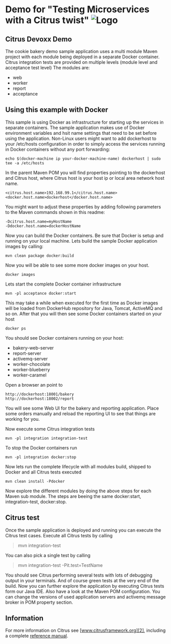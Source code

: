 Demo for "Testing Microservices with a Citrus twist" ![Logo][1]
==============

Citrus Devoxx Demo
---------

The cookie bakery demo sample application uses a multi module Maven project with each module being deployed in a separate
Docker container. Citrus integration tests are provided on multiple levels (module level and acceptance test level)
The modules are:

* web
* worker
* report
* acceptance

Using this example with Docker
---------

This sample is using Docker as infrastructure for starting up the services in separate containers. The sample application
makes use of Docker environment variables and hsit name settings that need to be set before using the application. Non-Linux 
users might want to add dockerhost to your /etc/hosts configuration in order to simply access the
services running in Docker containers without any port forwarding:

```
echo $(docker-machine ip your-docker-machine-name) dockerhost | sudo tee -a /etc/hosts
```

In the parent Maven POM you will find properties pointing to the dockerhost and Citrus host, where Citrus host is your host ip or 
local area network host name.

```
<citrus.host.name>192.168.99.1</citrus.host.name>
<docker.host.name>dockerhost</docker.host.name>
```

You might want to adjust these properties by adding following parameters to the Maven commands shown in this readme:

```
-Dcitrus.host.name=myHostName
-Ddocker.host.name=dockerHostName
```

Now you can build the Docker containers. Be sure that Docker is setup and running on your local machine. Lets build the
sample Docker application images by calling:

```
mvn clean package docker:build
```

Now you will be able to see some more docker images on your host.

```
docker images
```

Lets start the complete Docker container infrastructure

```
mvn -pl acceptance docker:start
```

This may take a while when executed for the first time as Docker images will be loaded from DockerHub repository for Java,
Tomcat, ActiveMQ and so on. After that you will then see some Docker containers started on your host

```
docker ps
```

You should see Docker containers running on your host:

* bakery-web-server
* report-server
* activemq-server
* worker-chocolate
* worker-blueberry
* worker-caramel

Open a browser an point to

```
http://dockerhost:18001/bakery
http://dockerhost:18002/report
```

You will see some Web UI for the bakery and reporting application. Place some orders manually and reload the reporting UI
to see that things are working for you.

Now execute some Citrus integration tests

```
mvn -pl integration integration-test
```

To stop the Docker containers run

```
mvn -pl integration docker:stop
```

Now lets run the complete lifecycle with all modules build, shipped to Docker and all Citrus tests executed

```
mvn clean install -Pdocker
```

Now explore the different modules by doing the above steps for each Maven sub module. The steps are beeing the same
docker:start, integration-test, docker:stop.

Citrus test
---------

Once the sample application is deployed and running you can execute the Citrus test cases. Execute all Citrus tests by calling

> mvn integration-test

You can also pick a single test by calling

> mvn integration-test -Pit.test=TestName

You should see Citrus performing several tests with lots of debugging output in your terminals. And of course green tests at 
the very end of the build. Now you can further explore the application by executing Citrus tests form our Java IDE. Also have a 
look at the Maven POM configuration. You can change the versions of used application servers and activemq message broker in POM 
property section. 

Information
---------

For more information on Citrus see [www.citrusframework.org][2], including
a complete [reference manual][3].

 [1]: http://www.citrusframework.org/img/brand-logo.png "Citrus"
 [2]: http://www.citrusframework.org
 [3]: http://www.citrusframework.org/reference/html/
